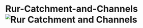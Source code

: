 # Rur-Catchment-and-Channels![Rur Catchment and Channels](https://user-images.githubusercontent.com/21320677/147796920-4e98d9a3-58c6-4248-8f52-9c3a515cc025.jpg)

